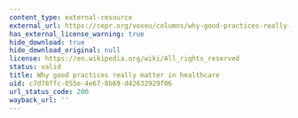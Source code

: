 ```yaml
---
content_type: external-resource
external_url: https://cepr.org/voxeu/columns/why-good-practices-really-matter-healthcare
has_external_license_warning: true
hide_download: true
hide_download_original: null
license: https://en.wikipedia.org/wiki/All_rights_reserved
status: valid
title: Why good practices really matter in healthcare
uid: c7d78ffc-055e-4e67-8b69-d42632929f06
url_status_code: 200
wayback_url: ''
---
```

